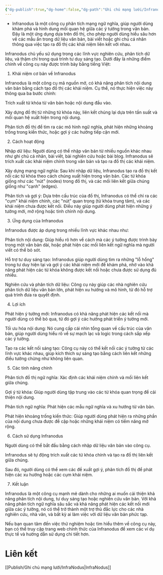 ```yaml
---
{"dg-publish":true,"dg-home":false,"dg-path":"Ghi chú mạng lưới/Infranodus-13102024.md","permalink":"/ghi-chu-mang-luoi/infranodus-13102024/","dgPassFrontmatter":true,"noteIcon":"","created":"2025-01-01T22:46:56.935+07:00","updated":"2025-01-01T22:50:55.331+07:00"}
---
```


- Infranodus là một công cụ phân tích mạng ngữ nghĩa, giúp người dùng khám phá và hình dung mối quan hệ giữa các ý tưởng trong văn bản. Đây là một ứng dụng dựa trên đồ thị, cho phép người dùng hiểu sâu hơn về các mẫu ẩn trong dữ liệu văn bản, bài viết hoặc ghi chú cá nhân thông qua việc tạo ra đồ thị các khái niệm liên kết với nhau.

Infranodus chủ yếu sử dụng trong các lĩnh vực nghiên cứu, phân tích dữ liệu, và thậm chí trong quá trình tư duy sáng tạo. Dưới đây là những điểm chính về công cụ này được trình bày bằng tiếng Việt:

1. Khái niệm cơ bản về Infranodus

Infranodus là một công cụ mã nguồn mở, có khả năng phân tích nội dung văn bản bằng cách tạo đồ thị các khái niệm. Cụ thể, nó thực hiện việc này thông qua ba bước chính:

Trích xuất từ khóa từ văn bản hoặc nội dung đầu vào.

Xây dựng đồ thị từ những từ khóa này, liên kết chúng lại dựa trên tần suất và mối quan hệ xuất hiện trong nội dung.

Phân tích đồ thị để tìm ra các mô hình ngữ nghĩa, phát hiện những khoảng trống trong kiến thức, hoặc gợi ý các hướng tiếp cận mới.


2. Cách hoạt động

Nhập dữ liệu: Người dùng có thể nhập văn bản từ nhiều nguồn khác nhau như ghi chú cá nhân, bài viết, bài nghiên cứu hoặc bài blog. Infranodus sẽ trích xuất các khái niệm chính trong văn bản và tạo ra đồ thị các khái niệm.

Xây dựng mạng ngữ nghĩa: Sau khi nhập dữ liệu, Infranodus tạo ra đồ thị kết nối các từ khóa theo cách chúng xuất hiện trong văn bản. Các từ khóa giống như các "nút" (nodes) trong đồ thị, và các mối liên kết giữa chúng giống như "cạnh" (edges).

Phân tích và gợi ý: Dựa trên cấu trúc của đồ thị, Infranodus có thể chỉ ra các "cụm" khái niệm chính, các "nút" quan trọng (từ khóa trung tâm), và các khái niệm chưa được kết nối. Điều này giúp người dùng phát hiện những ý tưởng mới, mở rộng hoặc tinh chỉnh nội dung.


3. Ứng dụng của Infranodus

Infranodus được áp dụng trong nhiều lĩnh vực khác nhau như:

Phân tích nội dung: Giúp hiểu rõ hơn về cách mà các ý tưởng được trình bày trong một văn bản dài, hoặc phát hiện các mối liên kết ngữ nghĩa mà người viết có thể bỏ sót.

Hỗ trợ tư duy sáng tạo: Infranodus giúp người dùng tìm ra những "lỗ hổng" trong tư duy hiện tại và gợi ý các khái niệm mới để khám phá, nhờ vào khả năng phát hiện các từ khóa không được kết nối hoặc chưa được sử dụng đủ nhiều.

Nghiên cứu và phân tích dữ liệu: Công cụ này giúp các nhà nghiên cứu phân tích dữ liệu văn bản lớn, phát hiện xu hướng và mô hình, từ đó hỗ trợ quá trình đưa ra quyết định.


4. Lợi ích

Phát hiện ý tưởng mới: Infranodus có khả năng phát hiện các kết nối mà người dùng có thể bỏ qua, từ đó gợi ý các hướng phát triển ý tưởng mới.

Tối ưu hóa nội dung: Nó cung cấp cái nhìn tổng quan về cấu trúc của văn bản, giúp người dùng hiểu rõ về sự mạch lạc và logic trong cách sắp xếp các ý tưởng.

Tạo ra các kết nối sáng tạo: Công cụ này có thể kết nối các ý tưởng từ các lĩnh vực khác nhau, giúp kích thích sự sáng tạo bằng cách liên kết những điều tưởng chừng như không liên quan.


5. Các tính năng chính

Phân tích đồ thị ngữ nghĩa: Xác định các khái niệm chính và mối liên kết giữa chúng.

Gợi ý từ khóa: Giúp người dùng tập trung vào các từ khóa quan trọng để cải thiện nội dung.

Phân tích ngữ nghĩa: Phát hiện các mẫu ngữ nghĩa và xu hướng từ văn bản.

Phát hiện khoảng trống kiến thức: Giúp người dùng phát hiện ra những phần của nội dung chưa được đề cập hoặc những khái niệm có tiềm năng mở rộng.


6. Cách sử dụng Infranodus

Người dùng có thể bắt đầu bằng cách nhập dữ liệu văn bản vào công cụ.

Infranodus sẽ tự động trích xuất các từ khóa chính và tạo ra đồ thị liên kết giữa chúng.

Sau đó, người dùng có thể xem các đề xuất gợi ý, phân tích đồ thị để phát hiện các xu hướng hoặc các cụm khái niệm.


7. Kết luận

Infranodus là một công cụ mạnh mẽ dành cho những ai muốn cải thiện khả năng phân tích nội dung, tư duy sáng tạo hoặc nghiên cứu văn bản. Với khả năng phân tích ngữ nghĩa sâu sắc và khả năng phát hiện các kết nối mới giữa các ý tưởng, nó có thể trở thành một trợ thủ đắc lực cho các nhà nghiên cứu, nhà văn, và bất kỳ ai làm việc với dữ liệu văn bản phức tạp.

Nếu bạn quan tâm đến việc thử nghiệm hoặc tìm hiểu thêm về công cụ này, bạn có thể truy cập trang web chính thức của Infranodus để xem các ví dụ thực tế và hướng dẫn sử dụng chi tiết hơn.

# Liên kết 
[[Publish/Ghi chú mạng lưới/InfraNodus\|InfraNodus]]
